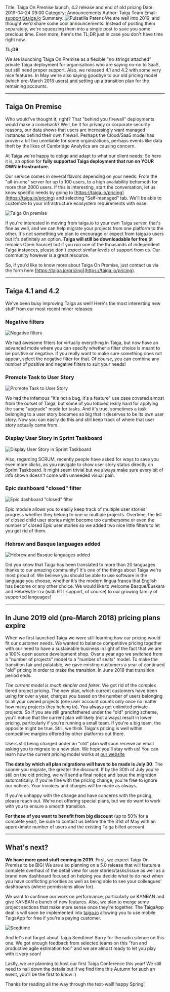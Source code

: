 Title: Taiga On Premise launch, 4.2 release and end of old pricing
Date: 2019-04-24 09:00
Category: Announcements
Author: Taiga Team
Email: support@taiga.io
Summary: ![Pulsatilla Patens]({filename}/images/2016-04-04_changelog200/pulsatilla_patens.jpg) We are well into 2019, and thought we'd share some cool announcements. Instead of posting them separately, we're squeezing them into a single post to save you some precious time. Even more, here's the TL;DR just in case you don't have time right now.

**TL;DR**

We are launching Taiga On Premise as a flexible "no strings attached" private Taiga deployment for organisations who are saying no-no to SaaS, but still need proper support. Also, we released 4.1 and 4.2 with some very nice features. In May we're also saying goodbye to our old pricing model (which pre-March 2018 users) and setting up a transition plan for the remaining accounts.

--------------------------------------------------------------------------------

## Taiga On Premise

Who would've thought it, right? That "behind you firewall" deployments would make a comeback? Well, be it for privacy or corporate security reasons, our data shows that users are increasingly want managed instances behind their own firewall. Perhaps the Cloud/SaaS model has proven a bit too unreliable for some organizations, perhaps events like data theft by the likes of Cambridge Analytica are causing concern.

At Taiga we're happy to oblige and adapt to what our client needs; So here it is, an option for **fully supported Taiga deployment that run on YOUR OWN infrastructure**.

Our service comes in several flavors depending on your needs. From the "all-in-one" server for up to 100 users, to a high availability behemoth for more than 2000 users. If this is interesting, start the conversation, let us know specific needs by going to [https://taiga.io/pricing](https://taiga.io/pricing) and selecting "Self-managed" tab. We'll be able to customize to your infrastructure ecosystem requirements with ease.

![Taiga On premise]({filename}/images/2019-04-25_onpremise42pricing/taigaonpremise.jpg)

If you're interested in moving from taiga.io to your own Taiga server, that's fine as well, and we can help migrate your projects from one platform to the other. It's not something we plan to encourage or expect from taiga.io users but it's definitely an option. **Taiga will still be downloadable for free** (it remains Open Source) but if you run one of the thousands of independent Taiga instances, please don't expect similar levels of support from us. Our community however is a great resource.

So, if you'd like to know more about Taiga On Premise, just contact us via the form here [https://taiga.io/pricing](https://taiga.io/pricing).

--------------------------------------------------------------------------------

## Taiga 4.1 and 4.2

We've been busy improving Taiga as well! Here's the most interesting new stuff from our most recent minor releases:

### Negative filters

![Negative filters]({filename}/images/2019-04-25_onpremise42pricing/negative-filters.gif)

We had awesome filters for virtually everything in Taiga, but now have an advanced mode where you can specify whether a filter choice is meant to be positive or negative. If you really want to make sure something does not appear, select the negative filter for that. Of course, you can combine any number of positive and negative filters to suit your needs!

### Promote Task to User Story

![Promote Task to User Story]({filename}/images/2019-04-25_onpremise42pricing/promote-task-to-us.gif)

We had the infamous "It's not a bug, it's a feature" use case covered almost from the outset of Taiga, but some of you lobbied really hard for applying the same "upgrade" mode for tasks. And it's true, sometimes a task belonging to a user story becomes so big that it deserves to be its own user story. Now you can easily do this and still keep track of where that user story actually came from.

### Display User Story in Sprint Taskboard

![Display User Story in Sprint Taskboard]({filename}/images/2019-04-25_onpremise42pricing/display-us-status-taskboard.gif)

Also, regarding SCRUM, recently people have asked for ways to save you even more clicks, as you navigate to show user story status directly on Sprint Taskboard. It might seem trivial but we always make sure every bit of info shown doesn't come with unneeded visual pain.

### Epic dashboard "closed" filter

![Epic dashboard "closed" filter]({filename}/images/2019-04-25_onpremise42pricing/epics-filter.gif)

Epic module allows you to easily keep track of multiple user stories' progress whether they belong to one or multiple projects. Overtime, the list of closed child user stories might become too cumbersome or even the number of closed Epic user stories so we added two nice little filters to let you get rid of them.

### Hebrew and Basque languages added

![Hebrew and Basque languages added]({filename}/images/2019-04-25_onpremise42pricing/hebrew-rtl-language.gif)

Did you know that Taiga has been translated to more than 20 languages thanks to our amazing community? It's one of the things about Taiga we're most proud of. We believe you should be able to use software in the language you choose, whether it's the modern lingua franca that English has become or any other choice. We would like to welcome Basque/Euskara and Hebrew/עברית (with RTL support, of course) to our growing family of supported languages!

--------------------------------------------------------------------------------

## In June 2019 old (pre-March 2018) pricing plans expire

When we first launched Taiga we were still learning how our pricing would fit our customer needs. We wanted to balance competitive pricing together with our need to have a sustainable business in light of the fact that we are a 100% open source development shop. Over a year ago we switched from a "number of projects" model to a "number of seats" model. To make the transition fair and palatable, we gave existing customers a year of continued "old" pricing in order to make the transition. In June 2018 that transition period ends.

*The current model is much simpler and fairer*. We got rid of the complex tiered project pricing. The new plan, which current customers have been using for over a year, charges you based on the number of users belonging to all your owned projects (one user account counts only once no matter how many projects they belong to). You always get unlimited private projects. So if you are still grandfathered under the "old" pricing scheme, you'll notice that the current plan will likely (not always) result in lower pricing, particularly if you're running a small team. If you're a big team, the opposite might be true. Still, we think Taiga's pricing is well within competitive margins offered by other platforms out there.

Users still being charged under an "old" plan will soon receive an email asking you to migrate to a new plan. We hope you'll stay with us! You can learn how the current pricing model works at [our website](https://taiga.io/pricing)

**The date by which all plan migrations will have to be made is July 30**. The sooner you migrate, the greater the discount. If by the 30th of July you're still on the old pricing, we will send a final notice and issue the migration automatically. If you're fine with the pricing change, you're free to ignore our notices. Your invoices and charges will be made as always.

If you're unhappy with the change and have concerns with the pricing, please reach out. We're not offering special plans, but we do want to work with you to ensure a smooth transition.

**For those of you want to benefit from big discount** (up to 50% for a complete year), be sure to contact us before the the 31st of May with an approximate number of users and the existing Taiga billed account.

--------------------------------------------------------------------------------

## What's next?

**We have more good stuff coming in 2019**. First, we expect Taiga On Premise to be BIG! We are also planning on a 5.0 release that will feature a complete overhaul of the detail view for user stories/tasks/issue as well as a brand new dashboard focused on helping you decide what to do next when you have conflicting priorities as well as being able to see your colleagues' dashboards (where permissions allow for).

We want to continue our work on performance, particularly on KANBAN and give KANBAN a bunch of new features. Also, we plan to merge some project sections that make more sense once they're together. The TaigaApp deal is will soon be implemented into [taiga.io](https://taiga.io) allowing you to use mobile TaigaApp for free if you're a paying customer.

![Seedtime]({filename}/images/2019-04-25_onpremise42pricing/seedtime.jpg)

And let's not forget about Taiga Seedtime! Sorry for the radio silence on this one. We got enough feedback from selected teams on this "fun and productive agile estimation tool" and we are almost ready to let you play with it very soon!

Lastly, we are planning to host our first Taiga Conference this year! We still need to nail down the details but if we find time this Autumn for such an event, you'll be the first to know :)

Thanks for reading all the way through the text-wall! happy Spring!
